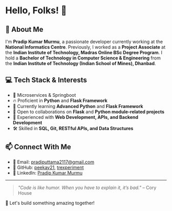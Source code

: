 # Hello, Folks! 👋

## 🚀 About Me

I'm **Pradip Kumar Murmu**, a passionate developer currently working at the **National Informatics Centre**. Previously, I worked as a **Project Associate** at the **Indian Institute of Technology, Madras Online BSc Degree Program**. I hold a **Bachelor of Technology in Computer Science & Engineering** from the **Indian Institute of Technology (Indian School of Mines), Dhanbad**.

## 💻 Tech Stack & Interests
- 🚀 Microservices & Springboot
- 🔥 Proficient in **Python** and **Flask Framework**
- 🌱 Currently learning **Advanced Python** and **Flask Framework**
- 🤝 Open to collaborations on **Flask** and **Python module-related projects**
- 📂 Experienced with **Web Development, APIs, and Backend Development**
- 🛠 Skilled in **SQL, Git, RESTful APIs, and Data Structures**

## 📫 Connect With Me

- 📧 Email: [pradiputtama2117@gmail.com](mailto:pradiputtama2117@gmail.com)
- 💼 GitHub: [peekay21](https://github.com/peekay21), [trexperiment](https://github.com/trexperiment)
- 🔗 LinkedIn: [Pradip Kumar Murmu](https://www.linkedin.com/in/pradip-kumar-murmu-299280178/)

---
> *"Code is like humor. When you have to explain it, it’s bad."* – Cory House

🚀 Let's build something amazing together!



